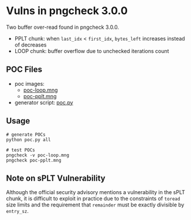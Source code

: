 # Vulns in pngcheck 3.0.0

Two buffer over-read found in pngcheck 3.0.0.

- PPLT chunk: when `last_idx` < `first_idx`, `bytes_left` increases instead of decreases
- LOOP chunk: buffer overflow due to unchecked iterations count

## POC Files

- poc images:
    - [poc-loop.mng](./poc-loop.mng)
    - [poc-pplt.mng](./poc-pplt.mng)
- generator script: [poc.py](./poc.py)

## Usage

```
# generate POCs
python poc.py all

# test POCs
pngcheck -v poc-loop.mng
pngcheck poc-pplt.mng
```

## Note on sPLT Vulnerability

Although the official security advisory mentions a vulnerability in the sPLT chunk, it is difficult to exploit in practice due to the constraints of `toread` size limits and the requirement that `remainder` must be exactly divisible by `entry_sz`.
